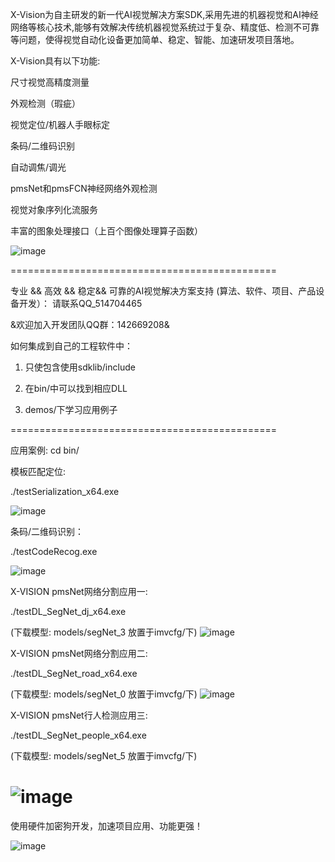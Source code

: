    X-Vision为自主研发的新一代AI视觉解决方案SDK,采用先进的机器视觉和AI神经网络等核心技术,能够有效解决传统机器视觉系统过于复杂、精度低、检测不可靠等问题，使得视觉自动化设备更加简单、稳定、智能、加速研发项目落地。


X-Vision具有以下功能:

尺寸视觉高精度测量

外观检测（瑕疵）

视觉定位/机器人手眼标定

条码/二维码识别

自动调焦/调光

pmsNet和pmsFCN神经网络外观检测

视觉对象序列化流服务

丰富的图象处理接口（上百个图像处理算子函数）





![image](./pic/XVISION.png)

==============================================

专业 && 高效 && 稳定&& 可靠的AI视觉解决方案支持
(算法、软件、项目、产品设备开发）： 
请联系QQ_514704465


&欢迎加入开发团队QQ群：142669208&



如何集成到自己的工程软件中：

1. 只使包含使用sdklib/include

2. 在bin/中可以找到相应DLL

3. demos/下学习应用例子

==============================================

应用案例:
cd bin/

模板匹配定位:

./testSerialization_x64.exe

![image](./pic/dingwei.png)

条码/二维码识别：

./testCodeRecog.exe

![image](./pic/decode.png)

X-VISION pmsNet网络分割应用一:

./testDL_SegNet_dj_x64.exe

(下载模型: models/segNet_3 放置于imvcfg/下)
![image](./pic/dianjiao.png)


X-VISION pmsNet网络分割应用二:

./testDL_SegNet_road_x64.exe

(下载模型: models/segNet_0 放置于imvcfg/下)
![image](./pic/road.png)


X-VISION pmsNet行人检测应用三:

./testDL_SegNet_people_x64.exe

(下载模型: models/segNet_5 放置于imvcfg/下)

![image](./pic/people.png)
==============================================




使用硬件加密狗开发，加速项目应用、功能更强！

![image](./pic/dog.jpg)


